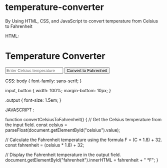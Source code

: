 # temperature-converter
 By Using HTML, CSS, and JavaScript to convert temperature from Celsius to Fahrenheit

HTML:
<!DOCTYPE html>
<html>
<head>
  <title>Temperature Converter</title>
  <style>
    /* CSS goes here */
  </style>
</head>
<body>
  <h1>Temperature Converter</h1>

  <input type="number" id="celsius" placeholder="Enter Celsius temperature">
  <button type="button" onclick="convertCelsiusToFahrenheit()">Convert to Fahrenheit</button>

  <span class="output" id="fahrenheit"></span>

  <script>
    /* JavaScript goes here */
  </script>
</body>
</html>

CSS:
body {
  font-family: sans-serif;
}

input,
button {
  width: 100%;
  margin-bottom: 10px;
}

.output {
  font-size: 1.5em;
}

JAVASCRIPT :

function convertCelsiusToFahrenheit() {
  // Get the Celsius temperature from the input field.
  const celsius = parseFloat(document.getElementById("celsius").value);

  // Calculate the Fahrenheit temperature using the formula F = (C * 1.8) + 32.
  const fahrenheit = (celsius * 1.8) + 32;

  // Display the Fahrenheit temperature in the output field.
  document.getElementById("fahrenheit").innerHTML = fahrenheit + " &deg;F";
}
